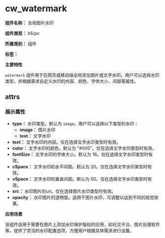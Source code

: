 # cw_watermark

**组件名称：** 全局图片水印

**组件类型：** h5/pc

**所属类别：** 组件

**标签：** <watermark /> 

**主要特性**

`watermark` 组件用于在网页或移动端全局添加图片或文字水印。用户可以选择水印类型，并根据需求自定义水印的内容、颜色、字体大小、间距等属性。

## attrs

### 展示属性

- **type：** 水印类型。默认为 `image`。用户可以选择以下类型的水印：
  - **image：** 图片水印
  - **text：** 文字水印
- **text：** 文字水印的内容。仅在选择文字水印类型时有效。
- **color：** 文字水印的颜色。默认为 "#000"。仅在选择文字水印类型时有效。
- **fontSize：** 文字水印的字体大小。默认为 16。仅在选择文字水印类型时有效。
- **cSpace：** 文字水印的水平间距。默认为 20。仅在选择文字水印类型时有效。
- **vSpace：** 文字水印的垂直间距。默认为 50。仅在选择文字水印类型时有效。
- **src：** 水印图片的url。仅在选择图片水印类型时有效。
- **opacity：** 水印图片的透明度。适用于图片水印，可调整以达到不同的视觉效果。

**应用场景**

该组件适用于需要在图片上添加水印保护版权的应用，如社交平台、图片处理软件等，提供了灵活的水印配置选项，方便用户根据具体需求进行设置。

